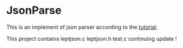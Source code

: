 # JsonParse
This is an implement of json parser according to the [tutorial](https://github.com/miloyip/json-tutorial).

This project contains leptjson.c  leptjson.h  test.c
continuing update !
